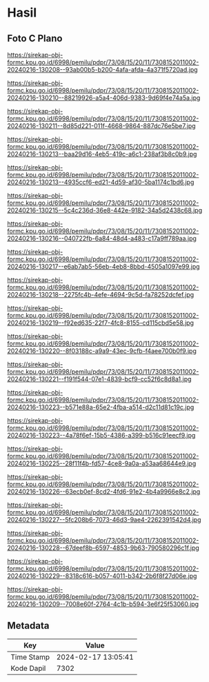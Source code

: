 # Hasil

## Foto C Plano

https://sirekap-obj-formc.kpu.go.id/6998/pemilu/pdpr/73/08/15/20/11/7308152011002-20240216-130208--93ab00b5-b200-4afa-afda-4a371f5720ad.jpg

https://sirekap-obj-formc.kpu.go.id/6998/pemilu/pdpr/73/08/15/20/11/7308152011002-20240216-130210--88219926-a5a4-406d-9383-9d69f4e74a5a.jpg

https://sirekap-obj-formc.kpu.go.id/6998/pemilu/pdpr/73/08/15/20/11/7308152011002-20240216-130211--8d85d221-011f-4668-9864-887dc76e5be7.jpg

https://sirekap-obj-formc.kpu.go.id/6998/pemilu/pdpr/73/08/15/20/11/7308152011002-20240216-130213--baa29d16-4eb5-419c-a6c1-238af3b8c0b9.jpg

https://sirekap-obj-formc.kpu.go.id/6998/pemilu/pdpr/73/08/15/20/11/7308152011002-20240216-130213--4935ccf6-ed21-4d59-af30-5ba1174c1bd6.jpg

https://sirekap-obj-formc.kpu.go.id/6998/pemilu/pdpr/73/08/15/20/11/7308152011002-20240216-130215--5c4c236d-36e8-442e-9182-34a5d2438c68.jpg

https://sirekap-obj-formc.kpu.go.id/6998/pemilu/pdpr/73/08/15/20/11/7308152011002-20240216-130216--040722fb-6a84-48d4-a483-c17a9ff789aa.jpg

https://sirekap-obj-formc.kpu.go.id/6998/pemilu/pdpr/73/08/15/20/11/7308152011002-20240216-130217--e6ab7ab5-56eb-4eb8-8bbd-4505a1097e99.jpg

https://sirekap-obj-formc.kpu.go.id/6998/pemilu/pdpr/73/08/15/20/11/7308152011002-20240216-130218--2275fc4b-4efe-4694-9c5d-fa78252dcfef.jpg

https://sirekap-obj-formc.kpu.go.id/6998/pemilu/pdpr/73/08/15/20/11/7308152011002-20240216-130219--f92ed635-22f7-4fc8-8155-cd115cbd5e58.jpg

https://sirekap-obj-formc.kpu.go.id/6998/pemilu/pdpr/73/08/15/20/11/7308152011002-20240216-130220--8f03188c-a9a9-43ec-9cfb-f4aee700b0f9.jpg

https://sirekap-obj-formc.kpu.go.id/6998/pemilu/pdpr/73/08/15/20/11/7308152011002-20240216-130221--f191f544-07e1-4839-bcf9-cc52f6c8d8a1.jpg

https://sirekap-obj-formc.kpu.go.id/6998/pemilu/pdpr/73/08/15/20/11/7308152011002-20240216-130223--b571e88a-65e2-4fba-a514-d2c11d81c19c.jpg

https://sirekap-obj-formc.kpu.go.id/6998/pemilu/pdpr/73/08/15/20/11/7308152011002-20240216-130223--4a78f6ef-15b5-4386-a399-b516c91eecf9.jpg

https://sirekap-obj-formc.kpu.go.id/6998/pemilu/pdpr/73/08/15/20/11/7308152011002-20240216-130225--28f11f4b-fd57-4ce8-9a0a-a53aa68644e9.jpg

https://sirekap-obj-formc.kpu.go.id/6998/pemilu/pdpr/73/08/15/20/11/7308152011002-20240216-130226--63ecb0ef-8cd2-4fd6-91e2-4b4a9966e8c2.jpg

https://sirekap-obj-formc.kpu.go.id/6998/pemilu/pdpr/73/08/15/20/11/7308152011002-20240216-130227--5fc208b6-7073-46d3-9ae4-2262391542d4.jpg

https://sirekap-obj-formc.kpu.go.id/6998/pemilu/pdpr/73/08/15/20/11/7308152011002-20240216-130228--67deef8b-6597-4853-9b63-790580296c1f.jpg

https://sirekap-obj-formc.kpu.go.id/6998/pemilu/pdpr/73/08/15/20/11/7308152011002-20240216-130229--8318c616-b057-4011-b342-2b6f8f27d06e.jpg

https://sirekap-obj-formc.kpu.go.id/6998/pemilu/pdpr/73/08/15/20/11/7308152011002-20240216-130209--7008e60f-2764-4c1b-b594-3e6f25f53060.jpg


## Metadata

| Key        | Value               |
| ---------- | ------------------- |
| Time Stamp | 2024-02-17 13:05:41 |
| Kode Dapil | 7302                |



